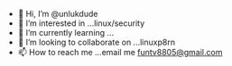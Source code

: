 - 👋 Hi, I’m @unlukdude
- 👀 I’m interested in ...linux/security
- 🌱 I’m currently learning ...
- 💞️ I’m looking to collaborate on ...linuxp8rn
- 📫 How to reach me ...email me funtv8805@gmail.com

<!---
unlukdude/unlukdude is a ✨ special ✨ repository because its `README.md` (this file) appears on your GitHub profile.
You can click the Preview link to take a look at your changes.
--->
